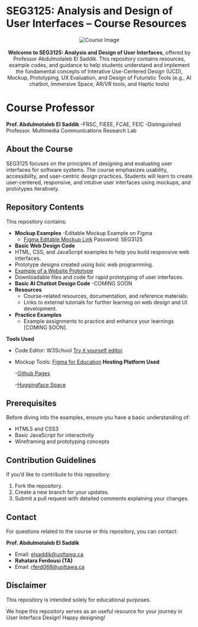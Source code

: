 # SEG3125: Analysis and  Design of User Interfaces – Course Resources

<p align="center">
  <img src="https://github.com/user-attachments/assets/84f42101-0573-45fd-b315-b30af6c3a954" alt="Course Image">
  <br><br>
  <strong>
      Welcome to SEG3125: Analysis and Design of User Interfaces</strong>, offered by Professor Abdulmotaleb El Saddik. This repository contains resources, example codes, and guidance to help students understand and implement the fundamental concepts of Interative Use-Centered Design (UCD), Mockup, Prototyping, UX Evaluation, and Design of Futuristic Tools (e.g., AI chatbot, Immersive Space, AR/VR tools, and  Haptic tools)
</p>

# Course Professor 
**Prof. Abdulmotaleb El Saddik**
-FRSC, FIEEE, FCAE, FEIC
-Distinguished Professor. Multimedia Communications Research Lab


## About the Course

SEG3125 focuses on the principles of designing and evaluating user interfaces for software systems. The course emphasizes usability, accessibility, and user-centric design practices. Students will learn to create user-centered, responsive, and intutive user interfaces using mockups, and prototypes iteratively.

## Repository Contents
This repository contains:
- **Mockup Examples**
    -Editable Mockup Example on Figma
    - [Figma Editable Mockup Link](https://www.figma.com/design/qgSlzzMoZD74MuWJINQyEl/SEG-3125-Test?node-id=0-1&t=wtLnYpA0bPkYaHKg-1)
  Password: SEG3125
- **Basic Web Design Code**
- HTML, CSS, and JavaScript examples to help you build responsive web interfaces.
- Prototype designs created using bsic web programming.
- [Example of a Website Prototype](https://aelsaddik.github.io/bike-rental/)
- Downloadable files and code for rapid prototyping of user interfaces.
 - **Basic AI Chatbot Design Code**
   -COMING SOON
- **Resources**
  - Course-related resources, documentation, and reference materials.
  - Links to external tutorials for further learning on web design and UI development.
- **Practice Examples**
  - Example assignments to practice and enhance your learnings [COMING SOON].
    
 **Tools Used**
- Code Editor: W3School [Try it yourself editor](https://www.w3schools.com/html/tryit.asp?filename=tryhtml_basic).
- Mockup Tools: [Figma for Education](https://www.figma.com/education/)
**Hosting Platform Used**
  
  -[Github Pages](https://pages.github.com/)
  
  -[Huggingface Space](https://huggingface.co/)

## Prerequisites

Before diving into the examples, ensure you have a basic understanding of:
- HTML5 and CSS3
- Basic JavaScript for interactivity
- Wireframing and prototyping concepts

## Contribution Guidelines
If you’d like to contribute to this repository:
1. Fork the repository.
2. Create a new branch for your updates.
3. Submit a pull request with detailed comments explaining your changes.

## Contact

For questions related to the course or this repository, you can contact:

**Prof. Abdulmotaleb El Saddik**
- Email: elsaddik@uottawa.ca
- **Rahatara Ferdousi (TA)**
-  Email: rferd068@uottawa.ca

## Disclaimer

This repository is intended solely for educational purposes.

We hope this repository serves as an useful resource for your journey in User Interface Design! Happy designing!
